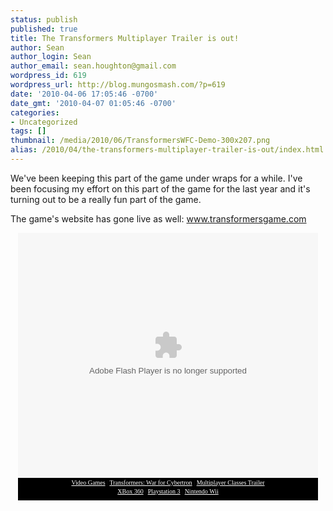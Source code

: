 ```yaml
---
status: publish
published: true
title: The Transformers Multiplayer Trailer is out!
author: Sean
author_login: Sean
author_email: sean.houghton@gmail.com
wordpress_id: 619
wordpress_url: http://blog.mungosmash.com/?p=619
date: '2010-04-06 17:05:46 -0700'
date_gmt: '2010-04-07 01:05:46 -0700'
categories:
- Uncategorized
tags: []
thumbnail: /media/2010/06/TransformersWFC-Demo-300x207.png
alias: /2010/04/the-transformers-multiplayer-trailer-is-out/index.html
---
```

We've been keeping this part of the game under wraps for a while.  I've been focusing my effort on this part of the game for the last year and it's turning out to be a really fun part of the game.

The game's website has gone live as well: <a title="www.transformersgame.com" href="http://www.transformersgame.com/" target="_blank">www.transformersgame.com</a>

<center>

<div style="width: 480px;"><object classid="clsid:d27cdb6e-ae6d-11cf-96b8-444553540000" codebase="http://download.macromedia.com/pub/shockwave/cabs/flash/swflash.cab#version=8,0,0,0" id="gtembed" width="480" height="392"><param name="allowScriptAccess" value="sameDomain" /><param name="allowFullScreen" value="true" /><param name="movie" value="http://www.gametrailers.com/remote_wrap.php?mid=64242"/><param name="quality" value="high" /><embed src="http://www.gametrailers.com/remote_wrap.php?mid=64242" swLiveConnect="true" name="gtembed" align="middle" allowScriptAccess="sameDomain" allowFullScreen="true" quality="high" pluginspage="http://www.macromedia.com/go/getflashplayer" type="application/x-shockwave-flash" width="480" height="392"></embed> </object>
<div style="font-size: 10px; font-family: Verdana; text-align: center; width: 480px; padding-top: 2px; padding-bottom: 2px; background-color: black; height: 32px;">
<div><a style="color:#FFFFFF;" href="http://www.gametrailers.com" title="GameTrailers.com">Video Games</a> | <a style="color:#FFFFFF;" href="http://www.gametrailers.com/game/transformers-war-for-cybertron/12451" title="Transformers: War for Cybertron">Transformers: War for Cybertron</a> | <a style="color:#FFFFFF;" href="http://www.gametrailers.com/video/multiplayer-classes-transformers-war/64242" title="Multiplayer Classes Trailer">Multiplayer Classes Trailer</a></div>
<div style="padding-top: 3px;"><a style="color:#FFFFFF;" href="http://xbox360.gametrailers.com/" title="XBox 360">XBox 360</a> | <a style="color:#FFFFFF;" href="http://ps3.gametrailers.com/" title="PS3">Playstation 3</a> | <a style="color:#FFFFFF;" href="http://wii.gametrailers.com/" title="Wii">Nintendo Wii</a></div></div></div><br />
</center>

